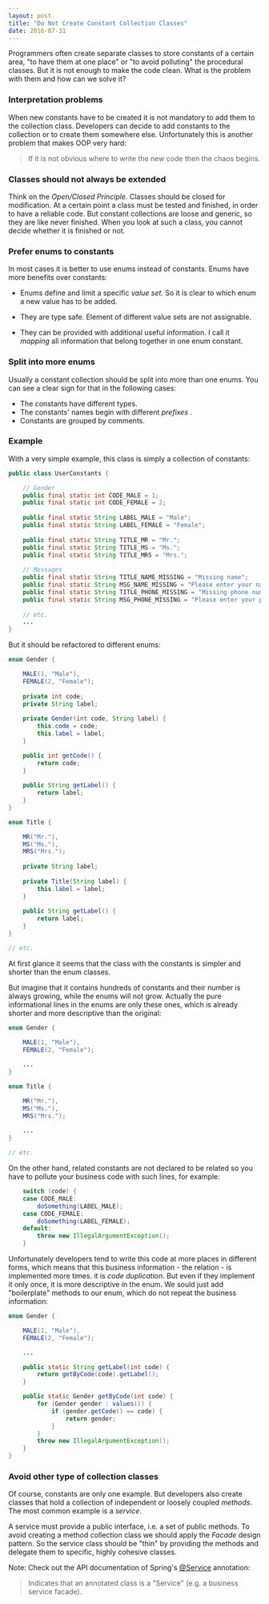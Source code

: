 ```yaml
---
layout: post
title: "Do Not Create Constant Collection Classes"
date: 2016-07-31
---
```


Programmers often create separate classes to store constants of a certain area, "to have them at one place" or "to avoid polluting" the procedural classes. But it is not enough to make the code clean. What is the problem with them and how can we solve it?

### Interpretation problems

When new constants have to be created it is not mandatory to add them to the collection class. Developers can decide to add constants to the collection or to create them somewhere else. Unfortunately this is another problem that makes OOP very hard:

> If it is not obvious where to write the new code then the chaos begins.

### Classes should not always be extended

Think on the _Open/Closed Principle_. Classes should be closed for modification. At a certain point a class must be tested and finished, in order to have a reliable code. But constant collections are loose and generic, so they are like never finished. When you look at such a class, you cannot decide whether it is finished or not.

### Prefer enums to constants

In most cases it is better to use enums instead of constants. Enums have more benefits over constants:

* Enums define and limit a specific _value set_. So it is clear to which enum a new value has to be added.

* They are type safe. Element of different value sets are not assignable. 

* They can be provided with additional useful information. I call it _mapping_ all information that belong together in one enum constant.

### Split into more enums

Usually a constant collection should be split into more than one enums. You can see a clear sign for that in the following cases:

* The constants have different types.
* The constants' names begin with different _prefixes_ .
* Constants are grouped by comments.

### Example

With a very simple example, this class is simply a collection of constants:

```java
public class UserConstants {

	// Gender
	public final static int CODE_MALE = 1;
	public final static int CODE_FEMALE = 2;
	
	public final static String LABEL_MALE = "Male";
	public final static String LABEL_FEMALE = "Female";
	
	public final static String TITLE_MR = "Mr.";
	public final static String TITLE_MS = "Ms.";
	public final static String TITLE_MRS = "Mrs.";
	
	// Messages
	public final static String TITLE_NAME_MISSING = "Missing name";
	public final static String MSG_NAME_MISSING = "Please enter your name";
	public final static String TITLE_PHONE_MISSING = "Missing phone number";
	public final static String MSG_PHONE_MISSING = "Please enter your phone number";
	
	// etc.
	...
}
```

But it should be refactored to different enums:

```java
enum Gender {

	MALE(1, "Male"),
	FEMALE(2, "Female");
	
	private int code;
	private String label;
	
	private Gender(int code, String label) {
		this.code = code;
		this.label = label;
	}

	public int getCode() {
		return code;
	}
	
	public String getLabel() {
		return label;
	}
}

enum Title {

	MR("Mr."),
	MS("Ms."),
	MRS("Mrs.");
	
	private String label;
	
	private Title(String label) {
		this.label = label;
	}
	
	public String getLabel() {
		return label;
	}
}

// etc.
```

At first glance it seems that the class with the constants is simpler and shorter than the enum classes. 

But imagine that it contains hundreds of constants and their number is always growing, while the enums will not grow. Actually the pure informational lines in the enums are only these ones, which is already shorter and more descriptive than the original:

```java
enum Gender {

	MALE(1, "Male"),
	FEMALE(2, "Female");
	
	...
}

enum Title {

	MR("Mr."),
	MS("Ms."),
	MRS("Mrs.");
	
	...
}

// etc.
```

On the other hand, related constants are not declared to be related so you have to pollute your business code with such lines, for example:

```java
	switch (code) {
	case CODE_MALE:
		doSomething(LABEL_MALE);
	case CODE_FEMALE:
		doSomething(LABEL_FEMALE);
	default:
		throw new IllegalArgumentException();
	}
```

Unfortunately developers tend to write this code at more places in different forms, which means that this business information - the relation - is implemented more times. it is _code duplication_. But even if they implement it only once, it is more descriptive in the enum. We sould just add "boilerplate" methods to our enum, which do not repeat the business information:

```java
enum Gender {

	MALE(1, "Male"),
	FEMALE(2, "Female");

	...

	public static String getLabel(int code) {
		return getByCode(code).getLabel();
	}

	public static Gender getByCode(int code) {
		for (Gender gender : values()) {
			if (gender.getCode() == code) {
				return gender;
			}
		}
		throw new IllegalArgumentException();
	}
}
```

### Avoid other type of collection classes

Of course, constants are only one example. But developers also create classes that hold a collection of independent or loosely coupled _methods_. The most common example is a _service_.

A service must provide a public interface, i.e. a set of public methods. To avoid creating a method collection class we should apply the _Facade_ design pattern. So the service class should be "thin" by providing the methods and delegate them to specific, highly cohesive classes.

Note: Check out the API documentation of Spring's [@Service](http://docs.spring.io/autorepo/docs/spring-framework/3.0.x/javadoc-api/org/springframework/stereotype/Service.html) annotation:

> Indicates that an annotated class is a "Service" (e.g. a business service facade).

